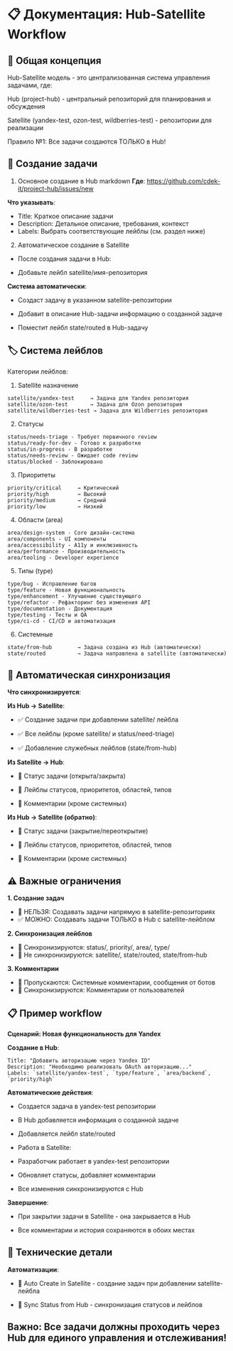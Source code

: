 # 📋 Документация: Hub-Satellite Workflow

## 🎯 Общая концепция

Hub-Satellite модель - это централизованная система управления задачами, где:

Hub (project-hub) - центральный репозиторий для планирования и обсуждения

Satellite (yandex-test, ozon-test, wildberries-test) - репозитории для реализации

Правило №1: Все задачи создаются ТОЛЬКО в Hub!

## 🚀 Создание задачи

1. Основное создание в Hub
markdown
**Где**: https://github.com/cdek-it/project-hub/issues/new

**Что указывать**:
- Title: Краткое описание задачи
- Description: Детальное описание, требования, контекст
- Labels: Выбрать соответствующие лейблы (см. раздел ниже)
2. Автоматическое создание в Satellite
- После создания задачи в Hub:

- Добавьте лейбл satellite/имя-репозитория

**Система автоматически**:

- Создаст задачу в указанном satellite-репозитории

- Добавит в описание Hub-задачи информацию о созданной задаче

- Поместит лейбл state/routed в Hub-задачу

## 🏷️ Система лейблов

Категории лейблов:

1. Satellite назначение

```
satellite/yandex-test     → Задача для Yandex репозитория
satellite/ozon-test       → Задача для Ozon репозитория  
satellite/wildberries-test → Задача для Wildberries репозитория
```

2. Статусы

```
status/needs-triage - Требует первичного review
status/ready-for-dev - Готово к разработке
status/in-progress - В разработке
status/needs-review - Ожидает code review
status/blocked - Заблокировано
```

3. Приоритеты

```
priority/critical     → Критический
priority/high         → Высокий
priority/medium       → Средний
priority/low          → Низкий
```

4. Области (area)

```
area/design-system - Core дизайн-система
area/components - UI компоненты
area/accessibility - A11y и инклюзивность
area/performance - Производительность
area/tooling - Developer experience
```

5. Типы (type)

```
type/bug - Исправление багов
type/feature - Новая функциональность
type/enhancement - Улучшение существующего
type/refactor - Рефакторинг без изменения API
type/documentation - Документация
type/testing - Тесты и QA
type/ci-cd - CI/CD и автоматизация
```

6. Системные

```
state/from-hub        → Задача создана из Hub (автоматически)
state/routed          → Задача направлена в satellite (автоматически)
```

## 🔄 Автоматическая синхронизация

  **Что синхронизируется**:

**Из Hub → Satellite**:

- ✅ Создание задачи при добавлении satellite/ лейбла

- ✅ Все лейблы (кроме satellite/ и status/need-triage)

- ✅ Добавление служебных лейблов (state/from-hub)

**Из Satellite → Hub**:

- 🔄 Статус задачи (открыта/закрыта)

- 🔄 Лейблы статусов, приоритетов, областей, типов

- 💬 Комментарии (кроме системных)

**Из Hub → Satellite (обратно)**:

- 🔄 Статус задачи (закрытие/переоткрытие)

- 🔄 Лейблы статусов, приоритетов, областей, типов

- 💬 Комментарии (кроме системных)

## ⚠️ Важные ограничения

**1. Создание задач**

- 🚫 НЕЛЬЗЯ: Создавать задачи напрямую в satellite-репозиториях
- ✅ МОЖНО: Создавать задачи ТОЛЬКО в Hub с satellite-лейблом

**2. Синхронизация лейблов**

- 🔄 Синхронизируются: status/, priority/, area/, type/
- 🚫 Не синхронизируются: satellite/, state/routed, state/from-hub

**3. Комментарии**

- 🤖 Пропускаются: Системные комментарии, сообщения от ботов
- 👤 Синхронизируются: Комментарии от пользователей

## 📋 Пример workflow

**Сценарий: Новая функциональность для Yandex**

**Создание в Hub**:

```
Title: "Добавить авторизацию через Yandex ID"
Description: "Необходимо реализовать OAuth авторизацию..."
Labels: `satellite/yandex-test`, `type/feature`, `area/backend`, `priority/high`
```

**Автоматические действия**:

- Создается задача в yandex-test репозитории

- В Hub добавляется информация о созданной задаче

- Добавляется лейбл state/routed

- Работа в Satellite:

- Разработчик работает в yandex-test репозитории

- Обновляет статусы, добавляет комментарии

- Все изменения синхронизируются с Hub

**Завершение**:

- При закрытии задачи в Satellite - она закрывается в Hub

- Все комментарии и история сохраняются в обоих местах

## 🔧 Технические детали

**Автоматизации**:

- 🚀 Auto Create in Satellite - создание задач при добавлении satellite-лейбла

- 🔄 Sync Status from Hub - синхронизация статусов и лейблов

## Важно: Все задачи должны проходить через Hub для единого управления и отслеживания!
